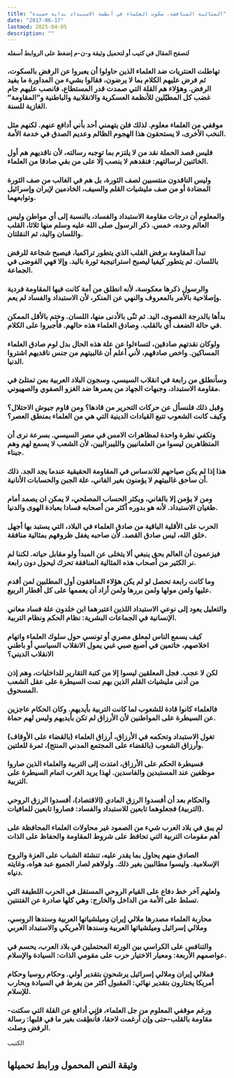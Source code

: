 ```yaml
---
title: "المثالية المنافقة، سكوت العلماء في أنظمة الاستبداد بداية حميدة"
date: "2017-06-17"
lastmod: 2025-04-05
description: ""
---
```

**لتصفح المقال في كتيب أو لتحميل وثيقة و-ن-م إضغط على الروابط أسفله**

### تهاطلت العنتريات ضد العلماء الذين حاولوا أن يعبروا عن الرفض بالسكوت، ثم فرض عليهم الكلام بما لا يرضون، فقالوا بشيء من المداورة ما يفيد الرفض. وهؤلاء هم القلة التي صمدت قدر المستطاع، فانصب عليهم جام غضب كل المطبّلين للأنظمة العسكرية والانقلابية والباطنية و”المقاومة” الغازية للسنة.

### موقفي من العلماء معلوم. لذلك فلن يتهمني أحد بأني أدافع عنهم. لكنهم مثل النخب الأخرى، لا يستحقون هذا الهجوم الظالم وعديم الصدق في خدمة الأمة.

### فليس قصد الحملة نقد من لا يلتزم بما توجبه رسالته، لأن ناقديهم هم أول الخائنين لرسالتهم: فنقدهم لا ينصب إلّا على من بقي صادقا من العلماء.

### وليس الناقدون منتسبين لصف الثورة، بل هم في الغالب من صف الثورة المضادة أو من صف مليشيات القلم والسيف، الخادمين لإيران وإسرائيل وتوابعهما.

### والمعلوم أن درجات مقاومة الاستبداد والفساد، بالنسبة إلى أي مواطن وليس العالم وحده، خمس. ذكر الرسول صلى الله عليه وسلم منها ثلاثا، القلب واللسان واليد، ثم النقلتان.

### تبدأ المقاومة برفض القلب الذي يتطور تراكميا، فيصبح شجاعة للرفض باللسان. ثم يتطور كيفيا ليصبح استراتيجية ثورة باليد. وإلا فهي الفوضى في الجماعة.

### والرسول ذكرها معكوسة، لأنه انطلق من أمة كانت فيها المقاومة فردية وإصلاحية بالأمر بالمعروف والنهي عن المنكر، لأن الاستبداد والفساد لم يعم.

### بدأها بالدرجة القصوى، اليد. ثم ثنّى بالأدنى منها، اللسان. وختم بالأقل الممكن في حالة الضعف أي بالقلب. وصادق العلماء هذه حالهم. فأجبروا على الكلام.

### ولوكان نقدتهم صادقين، لتساءلوا عن علة هذه الحال بدل لوم صادق العلماء المساكين. واخص صادقهم، لأني أعلم أن غالبيتهم من جنس ناقديهم اشتروا الدنيا.

### وسأنطلق من رابعة في انقلاب السيسي، وسجون البلاد العربية بمن تمتلئ في مقاومة الاستبداد، وجبهات الجهاد من يعمرها ضد الغزو الصفوي والصهيوني.

### وقبل ذلك فلنسأل عن حركات التحرير من قادها؟ ومن قاوم جيوش الاحتلال؟ وكيف كانت الشعوب تتبع القيادات الدينية التي هي من العلماء بمنطق العصر؟

### وتكفي نظرة واحدة لمظاهرات الامس في مصر السيسي. بسرعة نرى أن المتظاهرين ليسوا من العلمانيين والليبراليين، لأن الشعب لا يسمع لهم وهم جبناء.

### هذا إذا لم يكن صياحهم للاندساس في المقاومة الحقيقية عندما يجد الجد. ذلك أن ساحق غالبيتهم لا يؤمنون بغير الفاني، علة الجبن والحسابات الأنانية.

### ومن لا يؤمن إلا بالفاني، ويكثر الحساب المصلحي، لا يمكن ان يصمد أمام طغيان الاستبداد. لأنه هو بدوره أكثر من أصحابه فسادا بعبادة الهوى والدنيا.

### الحرب على الأقلية الباقية من صادق العلماء في البلاد، التي يستبد بها أجهل خلق الله، ليس صادق القصد. لأن صاحبه يغفل ظروفهم بمثالية منافقة.

### فيزعمون أن العالم بحق ينبغي ألا يتخلى عن المبدأ ولو مقابل حياته. لكننا لم نر الكثير من أصحاب هذه المثالية المنافقة تحرك ليحول دون رابعة.

### وما كانت رابعة تحصل لو لم يكن هؤلاء المنافقون أول المطلبين لمن أقدم عليها ولمن مولها ولمن بررها ولمن أراد أن يعممها على كل أقطار الربيع.

### والتعليل يعود إلى نوعي الاستبداد اللذين اعتبرهما ابن خلدون علة فساد معاني الإنسانية في الجماعات البشرية: نظام الحكم ونظام التربية.

### كيف يسمع الناس لمعلق مصري أو تونسي حول سلوك العلماء واتهام اخلاصهم، خاتمين في أصبع صبي غبي يمول الانقلاب السياسي أو باطني الانقلاب الديني؟

### لكن لا عجب. فجل المعلقين ليسوا إلا من كتبة التقارير للداخليات، وهم إذن من أدنى مليشيات القلم الذين بهم تمت السيطرة على عقل الشعب المسحوق.

### فالعلماء كانوا قادة للشعوب لما كانت التربية بأيديهم. وكان الحكام عاجزين عن السيطرة على المواطنين لأن الأرزاق لم تكن بأيديهم وليس لهم حماة.

### تغول الاستبداد وتحكمه في الأرزاق، أرزاق العلماء (بالقضاء على الأوقاف) وأرزاق الشعوب (بالقضاء على المجتمع المدني المنتج)، ثمرة للعلتين.

### فسيطرة الحكم على الأرزاق، امتدت إلى التربية والعلماء الذين صاروا موظفين عند المستبدين والفاسدين. لهذا يريد الغرب اتمام السيطرة على التربية.

### والحكام بعد أن أفسدوا الرزق المادي (الاقتصاد)، أفسدوا الرزق الروحي (التربية) فجعلوهما تابعين للاستبداد والفساد: فصاروا تابعين للمافيات.

### لم يبق في بلاد العرب شيء من الصمود غير محاولات العلماء المحافظة على أهم مقومات التربية التي تحافظ على شروط المقاومة والحفاظ على الذات

### الصادق منهم يحاول بما يقدر عليه، تنشئة الشباب على العزة والروح الإسلامية. وليسوا مطالبين بغير ذلك. ولولاهم لصار الجميع عبد هواه، وغايته دنياه.

### ولعلهم آخر خط دفاع على القيام الروحي المستقل في الحرب اللطيفة التي تسلط على الأمة من الداخل والخارج: وهي كلها صادرة عن الفتنتين.

### محاربة العلماء مصدرها ملالي إيران وميلشياتها العربية وسندها الروسي، وملالي إسرائيل وميلشياتها العربية وسندها الأمريكي والاستبداد العربي

### والتنافس على الكراسي بين الورثة المحتملين في بلاد العرب، يحسم في عواصمهم الأربعة: ومعيار الاختيار حرب على مقومي الذات: السيادة والإسلام.

### فملالي إيران وملالي إسرائيل يرشحون بتقدير أولي. وحكام روسيا وحكام أمريكا يختارون بتقدير نهائي: المقبول أكثر من يفرط في السيادة ويحارب للإسلام.

### ورغم موقفي المعلوم من جل العلماء، فإني أدافع عن القلة التي سكتت-مقاومة بالقلب-حتى وإن أرغمت لاحقا، فاُنطِقت بغير ما في قلبها: رسالة الرفض وصلت.

الكتيب

## وثيقة النص المحمول ورابط تحميلها

###
